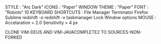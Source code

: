 STYLE : "Arc Dark"
ICONS : "Paper"
WINDOW THEME : "Paper"
FONT : "Roboto" 10
KEYBOARD SHORTCUTS :
            <Ctrl-Alt-F>      File Manager
            <Ctrl-Alt-T>      Terminator
            <Ctrl-Alt-I>      Firefox
            <Ctrl-Alt-S>      Sublime
            <Super-R>         redshift -o
            <Alt-Super-R>     redshift -x
            <Ctrl-Shift-Esc>  taskmanager
            <Ctrl-Alt-Delete> Lock
            <Alt-Space>       Window options
MOUSE : 
        Accelaration = 2.0
        Sensitivity = 4 px

CLONE VIM-DEUS AND VIM-JAVACOMPLETE2 TO SOURCES-NON-FORKED
